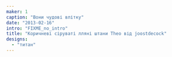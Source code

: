 ```yaml
---
maker: 1
caption: "Вони чудові влітку"
date: "2013-02-16"
intro: "FIXME_no_intro"
title: "Коричневі сіруваті лляні штани Theo від joostdecock"
designs:
  - "титан"
---
```


